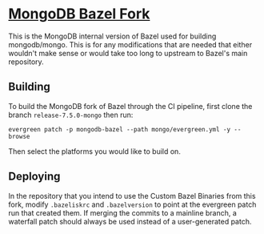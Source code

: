 # [MongoDB Bazel Fork](https://bazel.build)

This is the MongoDB internal version of Bazel used for building mongodb/mongo. This is for any modifications that are needed that either wouldn't make sense or would take too long to upstream to Bazel's main repository.

## Building

To build the MongoDB fork of Bazel through the CI pipeline, first clone the branch `release-7.5.0-mongo` then run:

```
evergreen patch -p mongodb-bazel --path mongo/evergreen.yml -y --browse
```

Then select the platforms you would like to build on.

## Deploying

In the repository that you intend to use the Custom Bazel Binaries from this fork, modify `.bazeliskrc` and `.bazelversion` to point at the evergreen patch run that created them. If merging the commits to a mainline branch, a waterfall patch should always be used instead of a user-generated patch.
